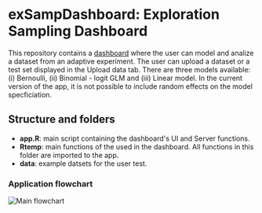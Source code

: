 exSampDashboard: Exploration Sampling Dashboard
================

This repository contains a [dashboard](https://bnesposito.shinyapps.io/exsampdashboard/) where the user can 
model and analize a dataset from an adaptive experiment. The user can upload a dataset or a test set displayed 
in the Upload data tab. There are three models available: (i) Bernoulli, (ii) Binomial - logit GLM and 
(iii) Linear model. In the current version of the app, it is not possible to include random effects on the 
model specficiation.


## Structure and folders

  - **app.R**: main script containing the dashboard's UI and Server functions.
  - **Rtemp**: main functions of the used in the dashboard. All functions in this folder are imported to the app.
  - **data**: example datsets for the user test.

### Application flowchart

![Main
flowchart](https://github.com/Exploration-Sampling/exSamp/blob/develop/docs/main_flowchart.svg?raw=true)
